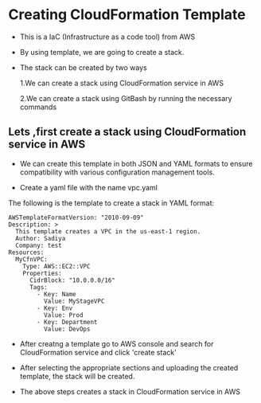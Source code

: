 # Creating CloudFormation Template 

- This is a IaC (Infrastructure as a code tool) from AWS
- By using template, we are going to create a stack. 
- The stack can be created by two ways 

   1.We can create a stack using CloudFormation service in AWS

   2.We can create a stack using GitBash by running the necessary commands

## Lets ,first create a stack using CloudFormation service in AWS 

* We can create this template in both JSON and YAML formats to ensure compatibility with various configuration management tools.

* Create a yaml file with the name vpc.yaml

The following is the template to create a stack in YAML format:

~~~
AWSTemplateFormatVersion: "2010-09-09"
Description: >
  This template creates a VPC in the us-east-1 region.
  Author: Sadiya
  Company: test
Resources:
  MyCfnVPC:
    Type: AWS::EC2::VPC
    Properties:
      CidrBlock: "10.0.0.0/16"
      Tags:
        - Key: Name
          Value: MyStageVPC
        - Key: Env
          Value: Prod
        - Key: Department
          Value: DevOps
~~~

* After creatng a template go to AWS console and search for CloudFormation service and click 'create stack'

* After selecting the appropriate sections and uploading the created template, the stack will be created.

* The above steps creates a stack in CloudFormation service in AWS


         

